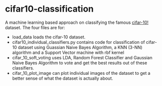 # cifar10-classification

A machine learning based approach on classifying the famous [cifar-10!](https://www.cs.toronto.edu/~kriz/cifar.html) dataset.
The four files are for:
* load_data loads the cifar-10 dataset.
* cifar10_individual_classifiers.py contains code for classification of cifar-10 dataset using Guassian Naive Bayes Algorithm, a KNN (3-NN) algorithm and a Support Vector machine with rbf kernel
* cifar_10_soft_voting uses LDA, Random Forest Classifier and Gaussian Naive Bayes Algorithm to vote and get the best results out of these classifiers.
* cifar_10_plot_image can plot individual images of the dataset to get a better sense of what the dataset is actually about.
